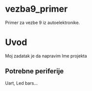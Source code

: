 # vezba9_primer
Primer za vezbe 9 iz autoelektronike.

# Uvod
Moj zadatak je da napravim Ime projekta

## Potrebne periferije
Uart, Led bars...
